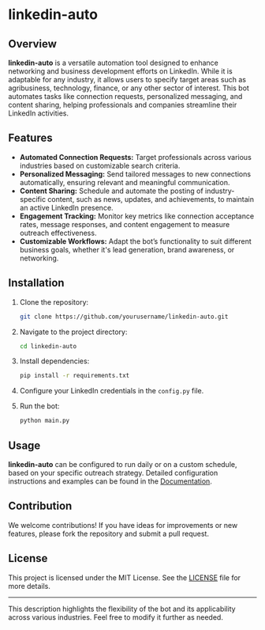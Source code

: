 # linkedin-auto

## Overview

**linkedin-auto** is a versatile automation tool designed to enhance networking and business development efforts on LinkedIn. While it is adaptable for any industry, it allows users to specify target areas such as agribusiness, technology, finance, or any other sector of interest. This bot automates tasks like connection requests, personalized messaging, and content sharing, helping professionals and companies streamline their LinkedIn activities.

## Features

- **Automated Connection Requests:** Target professionals across various industries based on customizable search criteria.
- **Personalized Messaging:** Send tailored messages to new connections automatically, ensuring relevant and meaningful communication.
- **Content Sharing:** Schedule and automate the posting of industry-specific content, such as news, updates, and achievements, to maintain an active LinkedIn presence.
- **Engagement Tracking:** Monitor key metrics like connection acceptance rates, message responses, and content engagement to measure outreach effectiveness.
- **Customizable Workflows:** Adapt the bot’s functionality to suit different business goals, whether it's lead generation, brand awareness, or networking.

## Installation

1. Clone the repository:
   ```bash
   git clone https://github.com/yourusername/linkedin-auto.git
   ```
2. Navigate to the project directory:
   ```bash
   cd linkedin-auto
   ```
3. Install dependencies:
   ```bash
   pip install -r requirements.txt
   ```
4. Configure your LinkedIn credentials in the `config.py` file.

5. Run the bot:
   ```bash
   python main.py
   ```

## Usage

**linkedin-auto** can be configured to run daily or on a custom schedule, based on your specific outreach strategy. Detailed configuration instructions and examples can be found in the [Documentation](link_to_docs).

## Contribution

We welcome contributions! If you have ideas for improvements or new features, please fork the repository and submit a pull request.

## License

This project is licensed under the MIT License. See the [LICENSE](link_to_license) file for more details.

---

This description highlights the flexibility of the bot and its applicability across various industries. Feel free to modify it further as needed.
